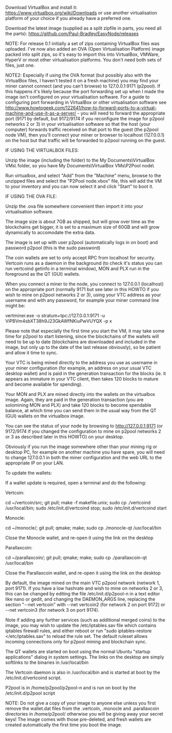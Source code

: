 
Download VirtualBox and install it: https://www.virtualbox.org/wiki/Downloads or use another virtualisation platform of your choice if
you already have a preferred one.

Download the latest image (supplied as a split zipfile in parts, you need all the parts): https://github.com/Paul-Bradley/EasyNode/releases

NOTE: For release 0.1 initially a set of zips containing VirtualBox files was uploaded. I've now also added an OVA (Open Virtualisation Platform)
image packed into split zips, so it's easy to import this into VirtualBox, VMWare, HyperV or most other virtualisation platforms. You don't need
both sets of files, just one.

NOTE2: Especially if using the OVA format (but possibly also with the VirtualBox files, I haven't tested it on a fresh machine) you may find your
miner cannot connect (and you can't browse) to 127.0.0.1:9171 (p2pool). If this happens it's likely because the port forwarding set up when I
made the image isn't configured on your virtualisation software. For a guide to configuring port forwarding in VirtualBox or other virtualisation
software see http://www.howtogeek.com/122641/how-to-forward-ports-to-a-virtual-machine-and-use-it-as-a-server/ - you will need to forward
the appropriate port (9171 by default, but 9172/9174 if you reconfigure the image for p2pool networks 2 or 3) in your virtualisation software
so that the host (your computer) forwards traffic received on that port to the guest (the p2pool node VM), then you'll connect your miner or
browser to localhost (127.0.0.1) on the host but that traffic will be forwarded to p2pool running on the guest.


IF USING THE VIRTUALBOX FILES:

Unzip the image (including the folder) to the My Documents\VirtualBox VMs\ folder, so you have My Documents\VirtualBox VMs\P2Pool node\

Run virtualbox, and select "Add" from the "Machine" menu, browse to the unzipped files and select the "P2Pool node.vbox" file,
this will add the VM to your inventory and you can now select it and click "Start" to boot it.



IF USING THE OVA FILE:

Unzip the .ova file somewhere convenient then import it into your virtualisation software.

The image size is about 7GB as shipped, but will grow over time as the blockchains get bigger, it is set to a maximum 
size of 60GB and will grow dynamically to accomodate the extra data.

The image is set up with user p2pool (automatically logs in on boot) and password p2pool (this is the sudo password)

The coin wallets are set to only accept RPC from localhost for security. Vertcoin runs as a daemon in the background 
(to check it's status you can run vertcoind getinfo in a terminal window), MON and PLX run in the foreground as the 
QT (GUI) wallets.

When you connect a miner to the node, you connect to 127.0.0.1 (localhost) on the appropriate port (normally 9171
but see later in this HOWTO if you wish to mine on p2pool networks 2 or 3), using your VTC address as your username 
and with any password, for example your miner command line might be:

vertminer.exe -o stratum+tpc://127.0.0.1:9171 -u ViPBVm4sbXT38h9J23GkAWfNKiuPwVUYQX -p x

Please note that especially the first time you start the VM, it may take some time for p2pool to start listening,
since the blockchains of the wallets will need to be up to date (blockchains are downloaded and included in the image,
but only up to the date of the last release obviously), so be patient and allow it time to sync.

Your VTC is being mined directly to the address you use as username in your miner configuration (for example, an address 
on your usual VTC desktop wallet) and is paid in the generation transaction for the blocks (ie. it appears as immature in 
your VTC client, then takes 120 blocks to mature and become available for spending).

Your MON and PLX are mined directly into the wallets on the virtualbox image. Again, they are paid in the generation
transaction (you are solomining MON and PLX) and take 120 blocks to become spendable balance, at which time you can
send them in the usual way from the QT (GUI) wallets on the virtualbox image.

You can see the status of your node by browsing to http://127.0.0.1:9171 (or 9172/9174 if you changed the configuration
to mine on p2pool networks 2 or 3 as described later in this HOWTO) on your desktop.

Obviously if you run the image somewhere other than your mining rig or desktop PC, for example on another machine you have
spare, you will need to change 127.0.0.1 in both the miner configuration and the web URL to the appropriate IP on your LAN.


To update the wallets:

If a wallet update is required, open a terminal and do the following:

Vertcoin:

cd ~/vertcoin/src; git pull; make -f makefile.unix; sudo cp ./vertcoind /usr/local/bin; sudo /etc/init.d/vertcoind stop; sudo /etc/init.d/vertcoind start

Monocle:

cd ~/monocle/; git pull; qmake; make; sudo cp ./monocle-qt /usr/local/bin

Close the Monocle wallet, and re-open it using the link on the desktop

Parallaxcoin:

cd ~/parallaxcoin/; git pull; qmake; make; sudo cp ./parallaxcoin-qt /usr/local/bin

Close the Parallaxcoin wallet, and re-open it using the link on the desktop


By default, the image mined on the main VTC p2pool network (network 1, port 9171). If you have a low hashrate
and wish to mine on networks 2 or 3, this can be changed by editing the file /etc/init.d/p2pool-n in a text
editor like nano or gedit, and changing the DAEMON_ARGS line, replacing the section "--net vertcoin" with 
--net vertcoin2 (for network 2 on port 9172) or --net vertcoin3 (for network 3 on port 9174).

Note if adding any further services (such as additional merged coins) to the image, you may wish to update
the /etc/iptables.sav file which contains iptables firewall rules, and either reboot or run 
"sudo iptables-restore </etc/iptables.sav" to reload the rule set. The default ruleset allows incoming
connections only for p2pool mining and blockchain sync.

The QT wallets are started on boot using the normal Ubuntu "startup applications" dialog in system settings.
The links on the desktop are simply softlinks to the binaries in /usr/local/bin

The Vertcoin daemon is also in /usr/local/bin and is started at boot by the /etc/init.d/vertcoind script.

P2pool is in /home/p2pool/p2pool-n and is run on boot by the /etc/init.d/p2pool script

NOTE: Do not give a copy of your image to anyone else unless you first remove the wallet.dat files from
the .vertcoin, .monocle and .parallaxcoin directories in /home/p2pool/ otherwise you will be giving away
your secret keys! The image comes with those pre-deleted, and fresh wallets are created automatically the
first time you boot the image.


